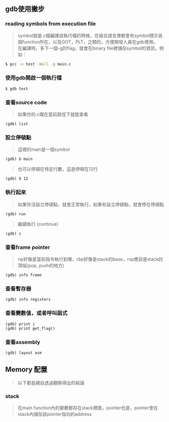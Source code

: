## gdb使用撇步
### reading symbols from execution file
> symbol就是.c檔編譯成執行檔的時候，在組合語言裡都會有symbol標示各個function所在，以及GOT，PLT，之類的，方便開發人員在gdb使用。<br>
> 在編譯時，多下一個-g的flag，就會在binary file裡儲存symbol的資訊，例如：<br>
```bash
$ gcc -o test -Wall -g main.c
```
### 使用gdb開啟一個執行檔
```console
$ gdb test
```
### 查看source code
> 如果你的.c檔在當前路徑下就能查看<br>
```console
(gdb) list
```
### 設立停頓點
> 這裡的main是一個symbol<br>
```console
(gdb) b main
```
> 也可以停頓在特定行數，這是停頓在12行<br>
```console
(gdb) b 12
```
### 執行起來
> 如果你沒設立停頓點，就會正常執行，如果有設立停頓點，就會停在停頓點<br>
```console
(gdb) run
```
> 繼續執行 (continue)
```console
(gdb) c
```
### 查看frame pointer
> rip好像是當前指令執行到哪，rbp好像是stack的base，rsp應該是stack的頂端(pop, push的地方)
```console
(gdb) info frame
```
### 查看暫存器
```console
(gdb) info registers
```
### 查看變數值，或者呼叫函式
```console
(gdb) print i
(gdb) print get_flag()
```
### 查看assembly
```console
(gdb) layout asm
```

## Memory 配置
> 以下都是親自透過觀察得出的結論
### stack
> 在main function內的變數都存在stack裡面，pointer也是，pointer會在stack內儲存該pointer指向的address<br>
